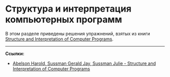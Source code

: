 # Структура и интерпретация компьютерных программ

В этом разделе приведены решения упражнений, 
взятых из книги [Structure and Interpretation of Computer Programs][SICP].


---

**Ссылки:**
- [Abelson Harold, Sussman Gerald Jay, Sussman Julie - Structure and Interpretation of Computer Programs][SICP]
  
[SICP]: https://web.mit.edu/6.001/6.037/sicp.pdf
